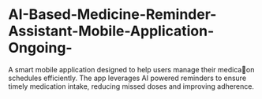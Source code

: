 # AI-Based-Medicine-Reminder-Assistant-Mobile-Application-Ongoing-
A smart mobile application designed to help users manage their medica􀆟on schedules efficiently. The app leverages AI powered reminders to ensure timely medication intake, reducing missed doses and improving adherence.
